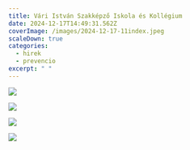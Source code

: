 ```yaml
---
title: Vári István Szakképző Iskola és Kollégium
date: 2024-12-17T14:49:31.562Z
coverImage: /images/2024-12-17-11index.jpeg
scaleDown: true
categories:
  - hirek
  - prevencio
excerpt: " "
---
```

![](/images/2024-12-17-12.jpeg)

![](/images/2024-12-17-13.jpeg)

![](/images/2024-12-17-14.jpeg)

![](/images/2024-12-17-15.jpeg)
